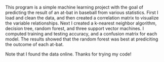 This program is a simple machine learning project with the goal of predicting the result of an at-bat in baseball from various statistics. First I load and clean the data, and then created a correlation matrix to visualize the variable relationships. Next I created a k-nearest neighbor algorithm, decision tree, random forest, and three support vector machines. I computed training and testing accuracy, and a confusion matrix for each model. The results showed that the random forest was best at prediciting the outcome of each at-bat.

Note that I found the data online. Thanks for trying my code!

